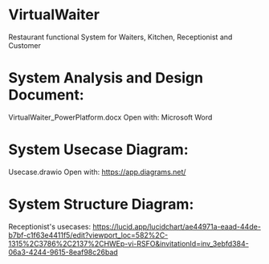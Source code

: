 # VirtualWaiter
Restaurant functional System for Waiters, Kitchen, Receptionist and Customer

# System Analysis and Design Document: 
VirtualWaiter_PowerPlatform.docx
Open with: Microsoft Word

# System Usecase Diagram: 
Usecase.drawio
Open with: https://app.diagrams.net/

# System Structure Diagram:
Receptionist's usecases: https://lucid.app/lucidchart/ae44971a-eaad-44de-b7bf-c1f63e4411f5/edit?viewport_loc=582%2C-1315%2C3786%2C2137%2CHWEp-vi-RSFO&invitationId=inv_3ebfd384-06a3-4244-9615-8eaf98c26bad

